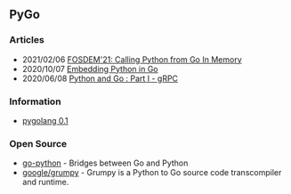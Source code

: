 ## PyGo


### Articles
- 2021/02/06 [FOSDEM'21: Calling Python from Go In Memory](https://archive.fosdem.org/2021/schedule/event/gopython/)
- 2020/10/07 [Embedding Python in Go](https://poweruser.blog/embedding-python-in-go-338c0399f3d5)
- 2020/06/08 [Python and Go : Part I - gRPC](https://www.ardanlabs.com/blog/2020/06/python-go-grpc.html)


### Information
- [pygolang 0.1](https://pypi.org/project/pygolang/)



### Open Source
- [go-python](https://github.com/go-python) - Bridges between Go and Python
- [google/grumpy](https://github.com/google/grumpy) - Grumpy is a Python to Go source code transcompiler and runtime.
